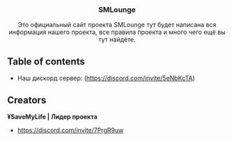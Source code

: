 <p align="center"> 
    <a href="https://getbootstrap.com/"> 
  </a> 
</p> 

<h3 align="center">SMLounge</h3> 

<p align="center"> 
  Это официальный сайт проекта SMLounge тут будет написана вся информация нашего проекта, все правила проекта и много чего ещё вы тут найдëте. 
</p>

## Table of contents 

- Наш дискорд сервер: (https://discord.com/invite/5eNbKcTA) 

## Creators

**¥SaveMyLife | Лидер проекта**
+ <https://discord.com/invite/7PrgR9uw>
